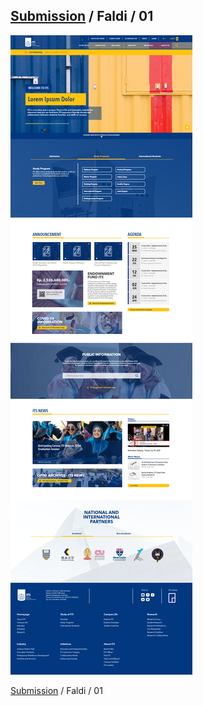 ## [Submission](/README.md) / Faldi / 01

![Submission 01](/img/04.png)

[Submission](/README.md) / Faldi / 01